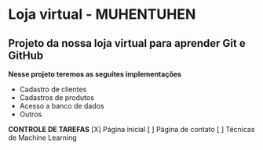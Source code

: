 # Loja virtual - MUHENTUHEN

## Projeto da nossa loja virtual para aprender Git e GitHub

**Nesse projeto teremos as seguites implementações**

* Cadastro de clientes
* Cadastros de produtos
* Acesso a banco de dados
* Outros

**CONTROLE DE TAREFAS**
[X] Página inicial
[ ] Página de contato
[ ] Técnicas de Machine Learning